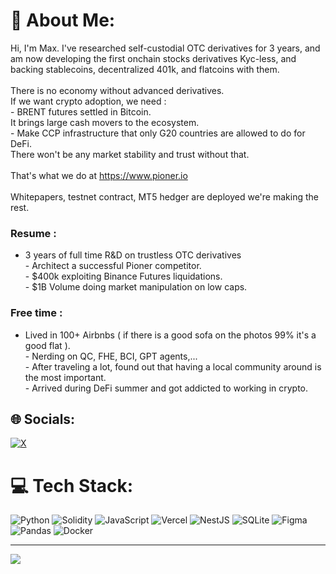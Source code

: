# 💫 About Me:
Hi, I'm Max. I've researched self-custodial OTC derivatives for 3 years, and am now developing the first onchain stocks derivatives Kyc-less, and backing stablecoins, decentralized 401k, and flatcoins with them. <br><br>There is no economy without advanced derivatives.<br>If we want crypto adoption, we need :<br>    - BRENT futures settled in Bitcoin. <br>It brings large cash movers to the ecosystem.<br>    -  Make CCP infrastructure that only G20 countries are allowed to do for DeFi. <br>There won't be any market stability and trust without that.<br><br>That's what we do at https://www.pioner.io<br><br>Whitepapers, testnet contract, MT5 hedger are deployed we're making the rest.<be>

### Resume :
- 3 years of full time R&D on trustless OTC derivatives<br>- Architect a successful Pioner competitor.<br>- $400k exploiting Binance Futures liquidations.<br>- $1B Volume doing market manipulation on low caps.<be>

### Free time :
- Lived in 100+ Airbnbs ( if there is a good sofa on the photos 99% it's a good flat ).<br>- Nerding on QC, FHE, BCI, GPT agents,...<br>- After traveling a lot, found out that having a local community around is the most important.<br>- Arrived during DeFi summer and got addicted to working in crypto.


## 🌐 Socials:
[![X](https://img.shields.io/badge/X-black.svg?logo=X&logoColor=white)](https://x.com/Brillaugte_) 

# 💻 Tech Stack:
![Python](https://img.shields.io/badge/python-3670A0?style=for-the-badge&logo=python&logoColor=ffdd54) ![Solidity](https://img.shields.io/badge/Solidity-%23363636.svg?style=for-the-badge&logo=solidity&logoColor=white) ![JavaScript](https://img.shields.io/badge/javascript-%23323330.svg?style=for-the-badge&logo=javascript&logoColor=%23F7DF1E) ![Vercel](https://img.shields.io/badge/vercel-%23000000.svg?style=for-the-badge&logo=vercel&logoColor=white) ![NestJS](https://img.shields.io/badge/nestjs-%23E0234E.svg?style=for-the-badge&logo=nestjs&logoColor=white) ![SQLite](https://img.shields.io/badge/sqlite-%2307405e.svg?style=for-the-badge&logo=sqlite&logoColor=white) ![Figma](https://img.shields.io/badge/figma-%23F24E1E.svg?style=for-the-badge&logo=figma&logoColor=white) ![Pandas](https://img.shields.io/badge/pandas-%23150458.svg?style=for-the-badge&logo=pandas&logoColor=white) ![Docker](https://img.shields.io/badge/docker-%230db7ed.svg?style=for-the-badge&logo=docker&logoColor=white)

---
[![](https://visitcount.itsvg.in/api?id=Brillaugte&icon=0&color=0)](https://visitcount.itsvg.in)

<!-- Proudly created with GPRM ( https://gprm.itsvg.in ) -->
